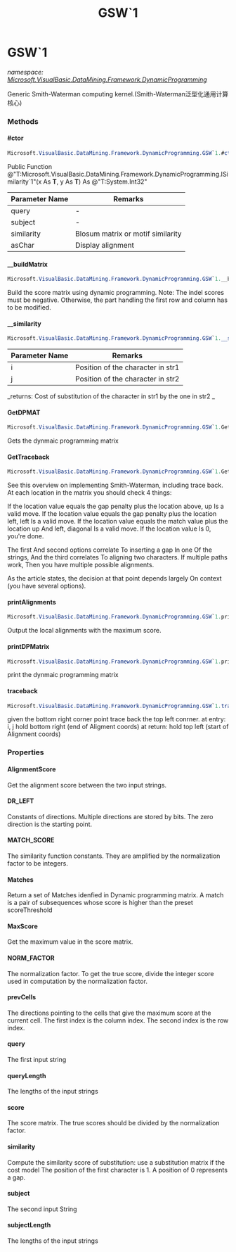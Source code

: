 ﻿---
title: GSW`1
---

# GSW`1
_namespace: [Microsoft.VisualBasic.DataMining.Framework.DynamicProgramming](N-Microsoft.VisualBasic.DataMining.Framework.DynamicProgramming.html)_

Generic Smith-Waterman computing kernel.(Smith-Waterman泛型化通用计算核心)



### Methods

#### #ctor
```csharp
Microsoft.VisualBasic.DataMining.Framework.DynamicProgramming.GSW`1.#ctor(`0[],`0[],Microsoft.VisualBasic.DataMining.Framework.DynamicProgramming.ISimilarity{`0},Microsoft.VisualBasic.LevenshteinDistance.ToChar{`0})
```
Public Function @"T:Microsoft.VisualBasic.DataMining.Framework.DynamicProgramming.ISimilarity`1"(x As **T**, y As **T**) As @"T:System.Int32"

|Parameter Name|Remarks|
|--------------|-------|
|query|-|
|subject|-|
|similarity|Blosum matrix or motif similarity|
|asChar|Display alignment|


#### __buildMatrix
```csharp
Microsoft.VisualBasic.DataMining.Framework.DynamicProgramming.GSW`1.__buildMatrix
```
Build the score matrix using dynamic programming.
 Note: The indel scores must be negative. Otherwise, the
 part handling the first row and column has to be
 modified.

#### __similarity
```csharp
Microsoft.VisualBasic.DataMining.Framework.DynamicProgramming.GSW`1.__similarity(System.Int32,System.Int32)
```


|Parameter Name|Remarks|
|--------------|-------|
|i| Position of the character in str1 |
|j| Position of the character in str2 |

_returns:  Cost of substitution of the character in str1 by the one in str2 _

#### GetDPMAT
```csharp
Microsoft.VisualBasic.DataMining.Framework.DynamicProgramming.GSW`1.GetDPMAT
```
Gets the dynmaic programming matrix

#### GetTraceback
```csharp
Microsoft.VisualBasic.DataMining.Framework.DynamicProgramming.GSW`1.GetTraceback
```
See this overview on implementing Smith-Waterman, including trace back. At each location in the matrix you should check 4 things:
 
 If the location value equals the gap penalty plus the location above, up Is a valid move.
 If the location value equals the gap penalty plus the location left, left Is a valid move.
 If the location value equals the match value plus the location up And left, diagonal Is a valid move.
 If the location value Is 0, you're done.
 
 The first And second options correlate To inserting a gap In one Of the strings, And the third correlates To aligning two characters. 
 If multiple paths work, Then you have multiple possible alignments. 
 
 As the article states, the decision at that point depends largely On context (you have several options).

#### printAlignments
```csharp
Microsoft.VisualBasic.DataMining.Framework.DynamicProgramming.GSW`1.printAlignments
```
Output the local alignments with the maximum score.

#### printDPMatrix
```csharp
Microsoft.VisualBasic.DataMining.Framework.DynamicProgramming.GSW`1.printDPMatrix
```
print the dynmaic programming matrix

#### traceback
```csharp
Microsoft.VisualBasic.DataMining.Framework.DynamicProgramming.GSW`1.traceback(System.Int32,System.Int32)
```
given the bottom right corner point trace back the top left conrner.
 at entry: i, j hold bottom right (end of Aligment coords)
 at return: hold top left (start of Alignment coords)


### Properties

#### AlignmentScore
Get the alignment score between the two input strings.
#### DR_LEFT
Constants of directions.
 Multiple directions are stored by bits.
 The zero direction is the starting point.
#### MATCH_SCORE
The similarity function constants.
 They are amplified by the normalization factor to be integers.
#### Matches
Return a set of Matches idenfied in Dynamic programming matrix. 
 A match is a pair of subsequences whose score is higher than the 
 preset scoreThreshold
#### MaxScore
Get the maximum value in the score matrix.
#### NORM_FACTOR
The normalization factor.
 To get the true score, divide the integer score used in computation
 by the normalization factor.
#### prevCells
The directions pointing to the cells that
 give the maximum score at the current cell.
 The first index is the column index.
 The second index is the row index.
#### query
The first input string
#### queryLength
The lengths of the input strings
#### score
The score matrix.
 The true scores should be divided by the normalization factor.
#### similarity
Compute the similarity score of substitution: use a substitution matrix if the cost model
 The position of the first character is 1.
 A position of 0 represents a gap.
#### subject
The second input String
#### subjectLength
The lengths of the input strings
